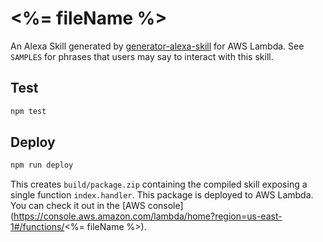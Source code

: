 # <%= fileName %>

An Alexa Skill generated by [generator-alexa-skill](https://github.com/cameronhunter/generator-alexa-skill) for AWS Lambda. See `SAMPLES` for phrases that users may say to interact with this skill.

## Test

```bash
npm test
```

## Deploy

```bash
npm run deploy
```

This creates `build/package.zip` containing the compiled skill exposing a single function `index.handler`. This package is deployed to AWS Lambda. You can check it out in the [AWS console](https://console.aws.amazon.com/lambda/home?region=us-east-1#/functions/<%= fileName %>).
